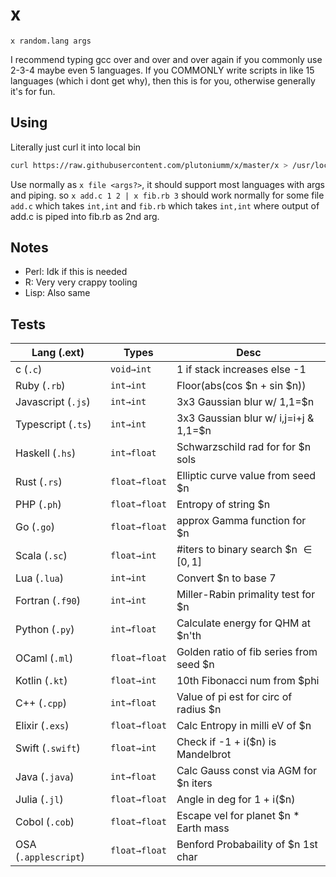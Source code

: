 # x
`x random.lang args`

I recommend typing gcc over and over and over again if you commonly use 2-3-4 maybe even 5 languages. If you COMMONLY write scripts in like 15 languages (which i dont get why), then this is for you, otherwise generally it's for fun.

## Using
Literally just curl it into local bin
```bash
curl https://raw.githubusercontent.com/plutoniumm/x/master/x > /usr/local/bin/x
```

Use normally as `x file <args?>`, it should support most languages with args and piping. so `x add.c 1 2 | x fib.rb 3` should work normally for some file `add.c` which takes `int,int` and `fib.rb` which takes `int,int` where output of add.c is piped into fib.rb as 2nd arg.

<!-- ## Ideas
- Solve some specific navier stokes eq
- Solve some specific general relativity case
- Something with the 3-body problem
- Calc e
- Calc euler-mascheroni constant
- Omega constant by iterating over Oe^O = 1 -->

## Notes
- Perl: Idk if this is needed
- R: Very very crappy tooling
- Lisp: Also same

## Tests

| Lang (.ext)        | Types         | Desc                                     |
|--------------------|---------------|------------------------------------------|
| c (`.c`)           | `void→int`    | 1 if stack increases else -1             |
| Ruby (`.rb`)       | `int→int`     | Floor(abs(cos $n + sin $n))              |
| Javascript (`.js`) | `int→int`     | 3x3 Gaussian blur w/ 1,1=$n              |
| Typescript (`.ts`) | `int→int`     | 3x3 Gaussian blur w/ i,j=i+j &amp; 1,1=$n|
| Haskell (`.hs`)    | `int→float`    | Schwarzschild rad for for $n sols        |
| Rust (`.rs`)       | `float→float`   | Elliptic curve value from seed $n        |
| PHP (`.ph`)        | `float→float`   | Entropy of string  $n                    |
| Go (`.go`)         | `float→float`   | approx Gamma function for $n             |
| Scala (`.sc`)      | `float→int`    | #iters to binary search $n $\in [0,1]$   |
| Lua (`.lua`)       | `int→int`     | Convert $n to base 7                     |
| Fortran (`.f90`)   | `int→int`     | Miller-Rabin primality test for $n       |
| Python (`.py`)     | `int→float`    | Calculate energy for QHM at $n'th        |
| OCaml (`.ml`)      | `float→float`   | Golden ratio of fib series from seed $n   |
| Kotlin (`.kt`)     | `float→int`    | 10th Fibonacci num from $phi             |
| C++ (`.cpp`)       | `int→float`    | Value of pi est for circ of radius $n    |
| Elixir (`.exs`)    | `float→float`   | Calc Entropy in milli eV of $n           |
| Swift (`.swift`)   | `float→int`    | Check if -1 + i($n)  is Mandelbrot       |
| Java (`.java`)     | `int→float`    | Calc Gauss const via AGM for $n iters    |
| Julia (`.jl`)      | `float→float`   | Angle in deg for 1 + i($n)               |
| Cobol (`.cob`)     | `float→float`   | Escape vel for planet $n * Earth mass    |
|OSA (`.applescript`)| `float→float`   | Benford Probabaility of $n 1st char      |
